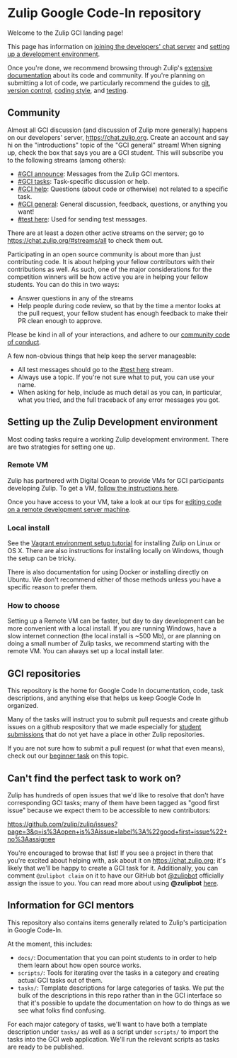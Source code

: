 # Zulip Google Code-In repository

Welcome to the Zulip GCI landing page!

This page has information on [joining the developers' chat server](#community)
and [setting up a development
environment](#setting-up-the-zulip-development-environment).

Once you're done, we recommend browsing through Zulip's [extensive
documentation](https://zulip.readthedocs.io/en/latest/readme-symlink.html) about
its code and community. If you're planning on submitting a lot of code, we
particularly recommend the guides to
[git](https://zulip.readthedocs.io/en/latest/contributing/git-guide.html), [version
control](https://zulip.readthedocs.io/en/latest/contributing/version-control.html), [coding
style](https://zulip.readthedocs.io/en/latest/contributing/code-style.html), and
[testing](https://zulip.readthedocs.io/en/latest/testing/index.html).

## Community

Almost all GCI discussion (and discussion of Zulip more generally) happens
on our developers' server, https://chat.zulip.org. Create an account
and say hi on the "introductions" topic of the "GCI general" stream! When
signing up, check the box that says you are a GCI student.
This will subscribe you to the following streams (among others):

* [#GCI announce](https://chat.zulip.org/#narrow/stream/GCI.20announce):
Messages from the Zulip GCI mentors.
* [#GCI tasks](https://chat.zulip.org/#narrow/stream/GCI.20tasks): Task-specific
discussion or help.
* [#GCI help](https://chat.zulip.org/#narrow/stream/GCI.20help): Questions
(about code or otherwise) not related to a specific task.
* [#GCI general](https://chat.zulip.org/#narrow/stream/GCI.20general): General
discussion, feedback, questions, or anything you want!
* [#test here](https://chat.zulip.org/#narrow/stream/test.20here): Used for
sending test messages.

There are at least a dozen other active streams on the server; go to
https://chat.zulip.org/#streams/all to check them out.

Participating in an open source community is about more than just 
contributing code. It is about helping your fellow contributors with their
contributions as well. As such, one of the major considerations for the
competition winners will be how active you are in helping your fellow 
students. You can do this in two ways:
* Answer questions in any of the streams
* Help people during code review, so that by the time a mentor looks at the 
  pull request, your fellow student has enough feedback to make their PR 
  clean enough to approve. 

Please be kind in all of your interactions, and adhere to our 
[community code of conduct](https://zulip.readthedocs.io/en/latest/code-of-conduct.html).

A few non-obvious things that help keep the server manageable:
* All test messages should go to the [#test
here](https://chat.zulip.org/#narrow/stream/test.20here) stream.
* Always use a topic. If you're not sure what to put, you can use your name.
* When asking for help, include as much detail as you can, in particular,
  what you tried, and the full traceback of any error messages you got.

## Setting up the Zulip Development environment

Most coding tasks require a working Zulip development environment. There are
two strategies for setting one up.

### Remote VM

Zulip has partnered with Digital Ocean to provide VMs for GCI
participants developing Zulip.  To get a VM,
[follow the instructions here](https://zulip.readthedocs.io/en/latest/development/request-remote.html).

Once you have access to your VM, take a look at our tips for [editing code on a
remote development server
machine](https://zulip.readthedocs.io/en/latest/development/remote.html#making-changes-to-code-on-your-remote-development-server).

### Local install

See the [Vagrant environment setup
tutorial](https://zulip.readthedocs.io/en/latest/development/setup-vagrant.html)
for installing Zulip on Linux or OS X. There are also instructions for
installing locally on Windows, though the setup can be tricky.

There is also documentation for using Docker or installing directly on
Ubuntu. We don't recommend either of those methods unless you have a
specific reason to prefer them.

### How to choose

Setting up a Remote VM can be faster, but day to day development can be more
convenient with a local install. If you are running Windows, have a slow
internet connection (the local install is ~500 Mb), or are planning on doing
a small number of Zulip tasks, we recommend starting with the remote VM.
You can always set up a local install later.

## GCI repositories

This repository is the home for Google Code In documentation, code, task 
descriptions, and anything else that helps us keep Google Code In organized. 

Many of the tasks will instruct you to submit pull requests and create github 
issues on a github respository that we made especially for 
[student submissions](https://github.com/zulip/zulip-gci-submissions) 
that do not yet have a place in other Zulip repositories.

If you are not sure how to submit a pull request (or what that even means), check out our
[beginner task](https://github.com/zulip/zulip-gci/tree/master/submit-a-pull-request)
on this topic.

## Can't find the perfect task to work on?

Zulip has hundreds of open issues that we'd like to resolve that don't
have corresponding GCI tasks; many of them have been tagged as
"good first issue" because we expect them to be accessible to new contributors:

https://github.com/zulip/zulip/issues?page=3&q=is%3Aopen+is%3Aissue+label%3A%22good+first+issue%22+no%3Aassignee

You're encouraged to browse that list! If you see a project in there
that you're excited about helping with, ask about it on
https://chat.zulip.org; it's likely that we'll be happy to create a GCI task
for it. Additionally, you can comment `@zulipbot claim` on it to have our
GitHub bot [@zulipbot](https://github.com/zulipbot) officially assign the issue
to you. You can read more about using **@zulipbot**
[here](https://zulip.readthedocs.io/en/latest/contributing/zulipbot-usage.html).

## Information for GCI mentors

This repository also contains items generally related to Zulip's
participation in Google Code-In.

At the moment, this includes:

* `docs/`: Documentation that you can point students to in order to 
  help them learn about how open source works. 
* `scripts/`: Tools for iterating over the tasks in a category and
  creating actual GCI tasks out of them.
* `tasks/`: Template descriptions for large categories of tasks.  We
  put the bulk of the descriptions in this repo rather than in the GCI
  interface so that it's possible to update the documentation on how
  to do things as we see what folks find confusing.

For each major category of tasks, we'll want to have both a template
description under `tasks/` as well as a script under `scripts/` to import
the tasks into the GCI web application.  We'll run the relevant scripts
as tasks are ready to be published.

